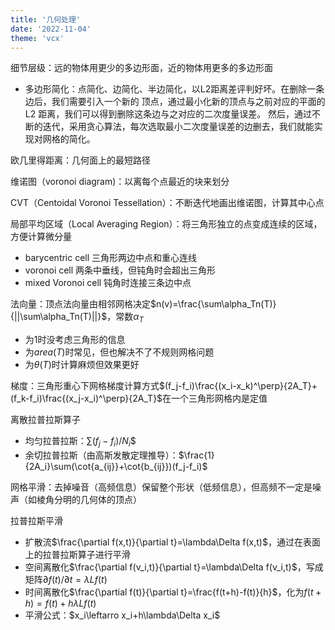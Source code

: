 ```yaml
---
title: '几何处理'
date: '2022-11-04'
theme: 'vcx'
---
```


细节层级：远的物体用更少的多边形面，近的物体用更多的多边形面
- 多边形简化：点简化、边简化、半边简化，以L2距离差评判好坏。在删除一条边后，我们需要引入一个新的 顶点，通过最小化新的顶点与之前对应的平面的 L2 距离，我们可以得到删除这条边与之对应的二次度量误差。 然后，通过不断的迭代，采用贪心算法，每次选取最小二次度量误差的边删去，我们就能实现对网格的简化。


欧几里得距离：几何面上的最短路径

维诺图（voronoi diagram)：以离每个点最近的块来划分

CVT（Centoidal Voronoi Tessellation）：不断迭代地画出维诺图，计算其中心点

局部平均区域（Local Averaging Region）：将三角形独立的点变成连续的区域，方便计算微分量
- barycentric cell 三角形两边中点和重心连线
- voronoi cell 两条中垂线，但钝角时会超出三角形
- mixed Voronoi cell 钝角时连接三条边中点

法向量：顶点法向量由相邻网格决定$n(v)=\frac{\sum\alpha_Tn(T)}{||\sum\alpha_Tn(T)||}$，常数$\alpha_T$
- 为$1$时没考虑三角形的信息
- 为$area(T)$时常见，但也解决不了不规则网格问题
- 为$\theta(T)$时计算麻烦但效果更好

梯度：三角形重心下网格梯度计算方式$(f_j-f_i)\frac{(x_i-x_k)^\perp}{2A_T}+(f_k-f_i)\frac{(x_j-x_i)^\perp}{2A_T}$在一个三角形网格内是定值

离散拉普拉斯算子
- 均匀拉普拉斯：$\sum(f_j-f_i)/N_i$$
- 余切拉普拉斯（由高斯发散定理推导）：$\frac{1}{2A_i}\sum(\cot{a_{ij}}+\cot{b_{ij}})(f_j-f_i)$

网格平滑：去掉噪音（高频信息）保留整个形状（低频信息），但高频不一定是噪声（如棱角分明的几何体的顶点）

拉普拉斯平滑
- 扩散流$\frac{\partial f(x,t)}{\partial t}=\lambda\Delta f(x,t)$，通过在表面上的拉普拉斯算子进行平滑
- 空间离散化$\frac{\partial f(v_i,t)}{\partial t}=\lambda\Delta f(v_i,t)$，写成矩阵$\partial f(t)/\partial t=\lambda Lf(t)$
- 时间离散化$\frac{\partial f(t)}{\partial t}=\frac{f(t+h)-f(t)}{h}$，化为$f(t+h)=f(t)+h\lambda Lf(t)$
- 平滑公式：$x_i\leftarro x_i+h\lambda\Delta x_i$